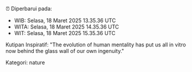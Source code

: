 ⏰ Diperbarui pada:
- WIB: Selasa, 18 Maret 2025 13.35.36 UTC
- WITA: Selasa, 18 Maret 2025 14.35.36 UTC
- WIT: Selasa, 18 Maret 2025 15.35.36 UTC

Kutipan Inspiratif:
"The evolution of human mentality has put us all in vitro now behind the glass wall of our own ingenuity."


Kategori: nature


